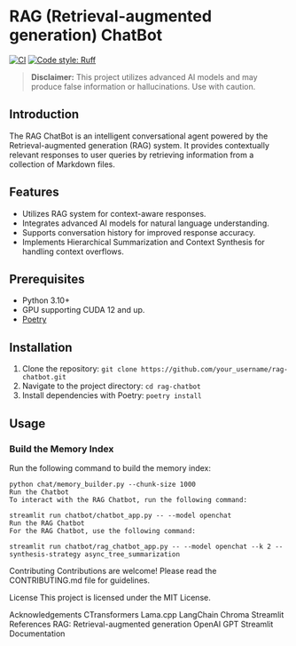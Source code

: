 # RAG (Retrieval-augmented generation) ChatBot

[![CI](https://github.com/umbertogriffo/rag-chatbot/workflows/CI/badge.svg)](https://github.com/umbertogriffo/rag-chatbot/actions/workflows/ci.yaml)
[![Code style: Ruff](https://img.shields.io/endpoint?url=https://raw.githubusercontent.com/astral-sh/ruff/main/assets/badge/v2.json)](https://github.com/astral-sh/ruff)

> **Disclaimer:** This project utilizes advanced AI models and may produce false information or hallucinations. Use with caution.

## Introduction

The RAG ChatBot is an intelligent conversational agent powered by the Retrieval-augmented generation (RAG) system. It provides contextually relevant responses to user queries by retrieving information from a collection of Markdown files.

## Features

- Utilizes RAG system for context-aware responses.
- Integrates advanced AI models for natural language understanding.
- Supports conversation history for improved response accuracy.
- Implements Hierarchical Summarization and Context Synthesis for handling context overflows.

## Prerequisites

- Python 3.10+
- GPU supporting CUDA 12 and up.
- [Poetry](https://python-poetry.org/docs/)

## Installation

1. Clone the repository: `git clone https://github.com/your_username/rag-chatbot.git`
2. Navigate to the project directory: `cd rag-chatbot`
3. Install dependencies with Poetry: `poetry install`

## Usage

### Build the Memory Index

Run the following command to build the memory index:

```
python chat/memory_builder.py --chunk-size 1000
Run the Chatbot
To interact with the RAG Chatbot, run the following command:

streamlit run chatbot/chatbot_app.py -- --model openchat
Run the RAG Chatbot
For the RAG Chatbot, use the following command:

streamlit run chatbot/rag_chatbot_app.py -- --model openchat --k 2 --synthesis-strategy async_tree_summarization

```

Contributing
Contributions are welcome! Please read the CONTRIBUTING.md file for guidelines.

License
This project is licensed under the MIT License.

Acknowledgements
CTransformers
Lama.cpp
LangChain
Chroma
Streamlit
References
RAG: Retrieval-augmented generation
OpenAI GPT
Streamlit Documentation
